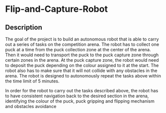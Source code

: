 # Flip-and-Capture-Robot

## Description
The goal of the project is to build an autonomous robot that is able to carry out a series of tasks on the competition arena. The robot has to collect one puck at a time from the puck collection zone at the center of the arena. Then it would need to transport the puck to the puck capture zone through certain zones in the arena. At the puck capture zone, the robot would need to deposit the puck depending on the colour assigned to it at the start. The robot also has to make sure that it will not collide with any obstacles in the arena. The robot is designed to autonomously repeat the tasks above within the time limit of 5 minutes. 

In order for the robot to carry out the tasks described above, the robot has to have consistent navigation back to the desired section in the arena, identifying the colour of the puck, puck gripping and flipping mechanism and obstacles avoidance
